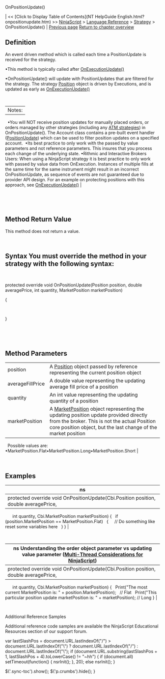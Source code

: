 ﻿










 


OnPositionUpdate()







| &lt;&lt; [Click to Display Table of Contents](NT HelpGuide English.html?onpositionupdate.htm) &gt;&gt;
 [NinjaScript](ninjascript.htm) &gt; [Language Reference](language_reference_wip.htm) &gt; [Strategy](strategy.htm) &gt;
OnPositionUpdate() | [Previous page](onorderupdate.htm)
[Return to chapter overview](strategy.htm)










Definition
----------


An event driven method which is called each time a PositionUpdate is received for the strategy.



•This method is typically called after [OnExecutionUpdate()](onexecutionupdate.htm)

•OnPositionUpdate() will update with PositionUpdates that are filtered for the strategy. The strategy [Position](position.htm) object is driven by Executions, and is updated as early as [OnExecutionUpdate()](onexecutionupdate.htm)

 




|  |
| --- |
| Notes: 
 
•You will NOT receive position updates for manually placed orders, or orders managed by other strategies (including any [ATM strategies](using_atm_strategies.htm)) in OnPositionUpdate(). The Account class contains a pre-built event handler ([PositionUpdate](positionupdate.htm)) which can be used to filter position updates on a specified account.  •Its best practice to only work with the passed by value parameters and not reference parameters. This insures that you process each change of the underlying state. •Rithmic and Interactive Brokers Users: When using a NinjaScript strategy it is best practice to only work with passed by value data from OnExecution. Instances of multiple fills at the same time for the same instrument might result in an incorrect OnPositionUpdate, as sequence of events are not guaranteed due to provider API design. For an example on protecting positions with this approach, see [OnExecutionUpdate()](onexecutionupdate.htm) |



 


 


Method Return Value
-------------------


This method does not return a value.


 


Syntax
You must override the method in your strategy with the following syntax:
-------------------------------------------------------------------------------


 


protected override void OnPositionUpdate(Position position, double averagePrice, int quantity, MarketPosition marketPosition)  

{  

      

}    


 


 


Method Parameters
-----------------




|  |  |
| --- | --- |
| position | A [Position](position.htm) object passed by reference representing the current position object |
| averageFillPrice | A double value representing the updating average fill price of a position |
| quantity | An int value representing the updating quantity of a position |
| marketPosition | A [MarketPosition](position_marketposition.htm) object representing the updating position update provided directly from the broker. This is not the actual Position core position object, but the last change of the market position
 
 Possible values are:
 
•MarketPosition.Flat•MarketPosition.Long•MarketPosition.Short |




 


Examples
--------




| ns |
| --- |
| protected override void OnPositionUpdate(Cbi.Position position, double averagePrice,
       int quantity, Cbi.MarketPosition marketPosition)
{
   if (position.MarketPosition == MarketPosition.Flat)
   {
     // Do something like reset some variables here
   }
} |



 




| ns Understanding the order object parameter vs updating value parameter ([Multi-Thread Considerations for NinjaScript](multi-threading.htm)) |
| --- |
| protected override void OnPositionUpdate(Cbi.Position position, double averagePrice,
       int quantity, Cbi.MarketPosition marketPosition)
{
   Print("The most current MarketPosition is: " + position.MarketPosition);   // Flat
   Print("This particular position update marketPosition is: " + marketPosition); // Long
} |



   

Additional Reference Samples  

Additional reference code samples are available the NinjaScript Educational Resources section of our support forum.





 
 var lastSlashPos = document.URL.lastIndexOf("/") &gt; document.URL.lastIndexOf("\\") ? document.URL.lastIndexOf("/") : document.URL.lastIndexOf("\\");
 if (document.URL.substring(lastSlashPos + 1, lastSlashPos + 4).toLowerCase() != "~hh") {
 if (document.all) setTimeout(function() {
 nsrInit();
 }, 20);
 else nsrInit();
 }
 
 
 $('.sync-toc').show();
 $('p.crumbs').hide();
 }
 
 
 



